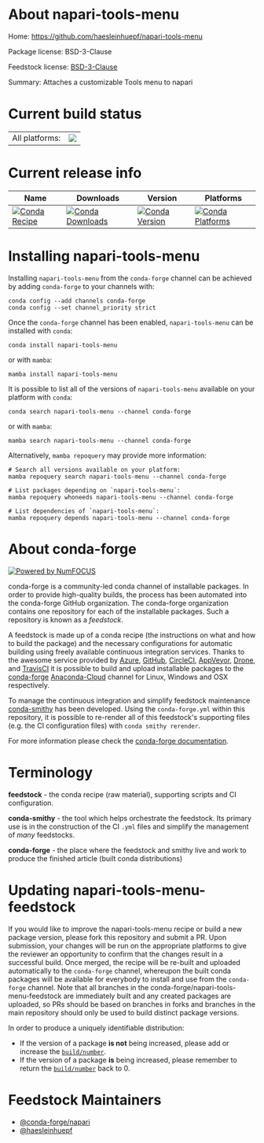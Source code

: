About napari-tools-menu
=======================

Home: https://github.com/haesleinhuepf/napari-tools-menu

Package license: BSD-3-Clause

Feedstock license: [BSD-3-Clause](https://github.com/conda-forge/napari-tools-menu-feedstock/blob/main/LICENSE.txt)

Summary: Attaches a customizable Tools menu to napari

Current build status
====================


<table><tr><td>All platforms:</td>
    <td>
      <a href="https://dev.azure.com/conda-forge/feedstock-builds/_build/latest?definitionId=15165&branchName=main">
        <img src="https://dev.azure.com/conda-forge/feedstock-builds/_apis/build/status/napari-tools-menu-feedstock?branchName=main">
      </a>
    </td>
  </tr>
</table>

Current release info
====================

| Name | Downloads | Version | Platforms |
| --- | --- | --- | --- |
| [![Conda Recipe](https://img.shields.io/badge/recipe-napari--tools--menu-green.svg)](https://anaconda.org/conda-forge/napari-tools-menu) | [![Conda Downloads](https://img.shields.io/conda/dn/conda-forge/napari-tools-menu.svg)](https://anaconda.org/conda-forge/napari-tools-menu) | [![Conda Version](https://img.shields.io/conda/vn/conda-forge/napari-tools-menu.svg)](https://anaconda.org/conda-forge/napari-tools-menu) | [![Conda Platforms](https://img.shields.io/conda/pn/conda-forge/napari-tools-menu.svg)](https://anaconda.org/conda-forge/napari-tools-menu) |

Installing napari-tools-menu
============================

Installing `napari-tools-menu` from the `conda-forge` channel can be achieved by adding `conda-forge` to your channels with:

```
conda config --add channels conda-forge
conda config --set channel_priority strict
```

Once the `conda-forge` channel has been enabled, `napari-tools-menu` can be installed with `conda`:

```
conda install napari-tools-menu
```

or with `mamba`:

```
mamba install napari-tools-menu
```

It is possible to list all of the versions of `napari-tools-menu` available on your platform with `conda`:

```
conda search napari-tools-menu --channel conda-forge
```

or with `mamba`:

```
mamba search napari-tools-menu --channel conda-forge
```

Alternatively, `mamba repoquery` may provide more information:

```
# Search all versions available on your platform:
mamba repoquery search napari-tools-menu --channel conda-forge

# List packages depending on `napari-tools-menu`:
mamba repoquery whoneeds napari-tools-menu --channel conda-forge

# List dependencies of `napari-tools-menu`:
mamba repoquery depends napari-tools-menu --channel conda-forge
```


About conda-forge
=================

[![Powered by
NumFOCUS](https://img.shields.io/badge/powered%20by-NumFOCUS-orange.svg?style=flat&colorA=E1523D&colorB=007D8A)](https://numfocus.org)

conda-forge is a community-led conda channel of installable packages.
In order to provide high-quality builds, the process has been automated into the
conda-forge GitHub organization. The conda-forge organization contains one repository
for each of the installable packages. Such a repository is known as a *feedstock*.

A feedstock is made up of a conda recipe (the instructions on what and how to build
the package) and the necessary configurations for automatic building using freely
available continuous integration services. Thanks to the awesome service provided by
[Azure](https://azure.microsoft.com/en-us/services/devops/), [GitHub](https://github.com/),
[CircleCI](https://circleci.com/), [AppVeyor](https://www.appveyor.com/),
[Drone](https://cloud.drone.io/welcome), and [TravisCI](https://travis-ci.com/)
it is possible to build and upload installable packages to the
[conda-forge](https://anaconda.org/conda-forge) [Anaconda-Cloud](https://anaconda.org/)
channel for Linux, Windows and OSX respectively.

To manage the continuous integration and simplify feedstock maintenance
[conda-smithy](https://github.com/conda-forge/conda-smithy) has been developed.
Using the ``conda-forge.yml`` within this repository, it is possible to re-render all of
this feedstock's supporting files (e.g. the CI configuration files) with ``conda smithy rerender``.

For more information please check the [conda-forge documentation](https://conda-forge.org/docs/).

Terminology
===========

**feedstock** - the conda recipe (raw material), supporting scripts and CI configuration.

**conda-smithy** - the tool which helps orchestrate the feedstock.
                   Its primary use is in the construction of the CI ``.yml`` files
                   and simplify the management of *many* feedstocks.

**conda-forge** - the place where the feedstock and smithy live and work to
                  produce the finished article (built conda distributions)


Updating napari-tools-menu-feedstock
====================================

If you would like to improve the napari-tools-menu recipe or build a new
package version, please fork this repository and submit a PR. Upon submission,
your changes will be run on the appropriate platforms to give the reviewer an
opportunity to confirm that the changes result in a successful build. Once
merged, the recipe will be re-built and uploaded automatically to the
`conda-forge` channel, whereupon the built conda packages will be available for
everybody to install and use from the `conda-forge` channel.
Note that all branches in the conda-forge/napari-tools-menu-feedstock are
immediately built and any created packages are uploaded, so PRs should be based
on branches in forks and branches in the main repository should only be used to
build distinct package versions.

In order to produce a uniquely identifiable distribution:
 * If the version of a package **is not** being increased, please add or increase
   the [``build/number``](https://docs.conda.io/projects/conda-build/en/latest/resources/define-metadata.html#build-number-and-string).
 * If the version of a package **is** being increased, please remember to return
   the [``build/number``](https://docs.conda.io/projects/conda-build/en/latest/resources/define-metadata.html#build-number-and-string)
   back to 0.

Feedstock Maintainers
=====================

* [@conda-forge/napari](https://github.com/conda-forge/napari/)
* [@haesleinhuepf](https://github.com/haesleinhuepf/)

